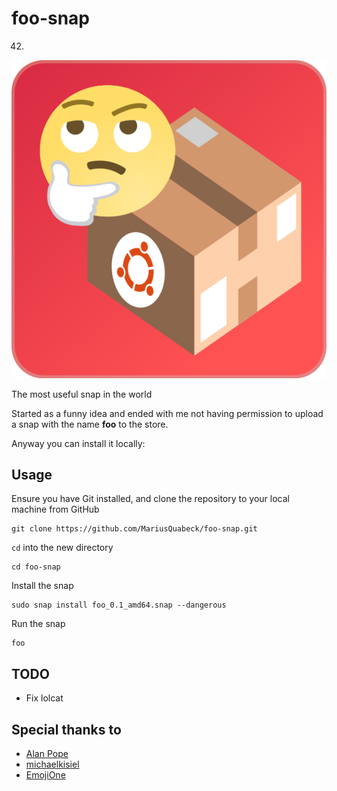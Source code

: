 # foo-snap
42.
![alt text](https://raw.githubusercontent.com/MariusQuabeck/foo-snap/master/foo.png "foo logo")

The most useful snap in the world


Started as a funny idea and ended with me not having permission to upload a snap with the name **foo** to the store.

Anyway you can install it locally:

Usage
-----

Ensure you have Git installed, and clone the repository to your local machine from GitHub
```
git clone https://github.com/MariusQuabeck/foo-snap.git
```
`cd` into the new directory
```
cd foo-snap
```
Install the snap
```
sudo snap install foo_0.1_amd64.snap --dangerous
```
Run the snap
```
foo
```
TODO
------
- Fix lolcat

Special thanks to
------
- [Alan Pope](https://github.com/popey)
- [michaelkisiel](https://github.com/michaelkisiel)
- [EmojiOne](http://emojione.com/)
